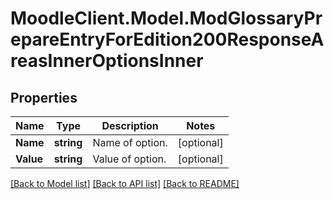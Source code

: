 # MoodleClient.Model.ModGlossaryPrepareEntryForEdition200ResponseAreasInnerOptionsInner

## Properties

Name | Type | Description | Notes
------------ | ------------- | ------------- | -------------
**Name** | **string** | Name of option. | [optional] 
**Value** | **string** | Value of option. | [optional] 

[[Back to Model list]](../README.md#documentation-for-models) [[Back to API list]](../README.md#documentation-for-api-endpoints) [[Back to README]](../README.md)

